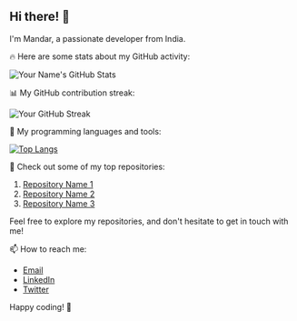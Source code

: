 ## Hi there! 👋

I'm Mandar, a passionate developer from India. 

🔥 Here are some stats about my GitHub activity:

![Your Name's GitHub Stats](https://github-readme-stats.vercel.app/api?username=123mandar&show_icons=true&count_private=true&theme=dark)

📊 My GitHub contribution streak:

![Your GitHub Streak](https://github-readme-streak-stats.herokuapp.com/?user123mandar&theme=dark)

💼 My programming languages and tools:

[![Top Langs](https://github-readme-stats.vercel.app/api/top-langs/?username=123mandar&layout=compact&theme=dark)](https://github.com/123mandar)

🌟 Check out some of my top repositories:

1. [Repository Name 1](https://github.com/123man/repo1)
2. [Repository Name 2](https://github.com/123man/repo2)
3. [Repository Name 3](https://github.com/123man/repo3)

Feel free to explore my repositories, and don't hesitate to get in touch with me!

📫 How to reach me:

- [Email](mailto:youremail@example.com)
- [LinkedIn](https://www.linkedin.com/in/yourusername/)
- [Twitter](https://twitter.com/yourusername)

Happy coding! 🚀

